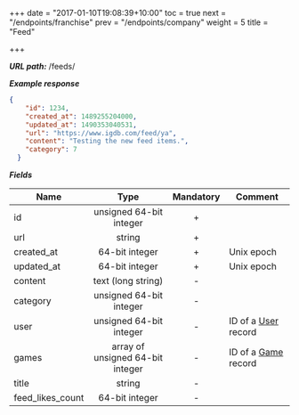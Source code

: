 +++
date = "2017-01-10T19:08:39+10:00"
toc = true
next = "/endpoints/franchise"
prev = "/endpoints/company"
weight = 5
title = "Feed"

+++

***URL path:*** /feeds/

***Example response***

```json
{
    "id": 1234,
    "created_at": 1489255204000,
    "updated_at": 1490353040531,
    "url": "https://www.igdb.com/feed/ya",
    "content": "Testing the new feed items.",
    "category": 7
  }
```

***Fields***

| Name                | Type                              | Mandatory | Comment |
| ------------------- |:---------------------------------:|:---------:| ------- |
| id                  | unsigned 64-bit integer           |     +     ||
| url                 | string                            |     +     ||
| created_at          | 64-bit integer                    |     +     | Unix epoch |
| updated_at          | 64-bit integer                    |     +     | Unix epoch |
| content             | text (long string)                |     -     ||
| category            | unsigned 64-bit integer           |     -     ||
| user                | unsigned 64-bit integer           |     -     | ID of a [User](../user) record |
| games               | array of unsigned 64-bit integer  |     -     | ID of a [Game](../game) record |
| title               | string                            |     -     ||
| feed_likes_count    | 64-bit integer                    |     -     ||

